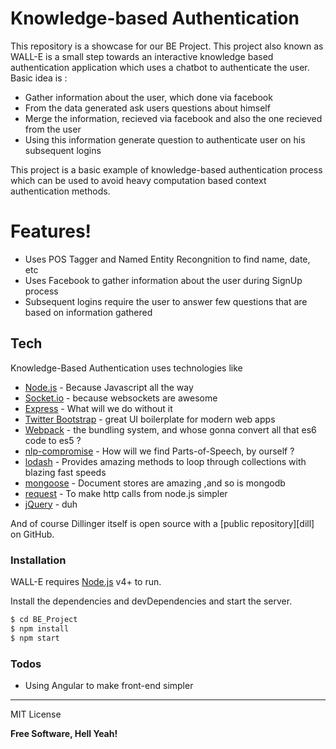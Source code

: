 # Knowledge-based Authentication

This repository is a showcase for our BE Project. This project also known as WALL-E is a small step towards an interactive knowledge based authentication application which uses a chatbot to authenticate the user. Basic idea is :
  - Gather information about the user, which done via facebook
  - From the data generated ask users questions about himself  
  - Merge the information, recieved via facebook and also the one recieved from the user
  - Using this information generate question to authenticate user on his subsequent logins

This project is a basic example of knowledge-based authentication process which can be used to avoid heavy computation based context authentication methods.

# Features!

  - Uses POS Tagger and Named Entity Recongnition to find name, date, etc
  - Uses Facebook to gather information about the user during SignUp process
  - Subsequent logins require the user to answer few questions that are based on information gathered


## Tech

Knowledge-Based Authentication uses technologies like 

* [Node.js] - Because Javascript all the way
* [Socket.io](https://github.com/socketio/socket.io) - because websockets are awesome
* [Express] - What will we do without it
* [Twitter Bootstrap] - great UI boilerplate for modern web apps
* [Webpack](https://github.com/webpack) - the bundling system, and whose gonna convert all that es6 code to es5 ?
* [nlp-compromise](https://github.com/nlp-compromise/compromise) - How will we find Parts-of-Speech, by ourself ?
* [lodash](https://github.com/lodash/lodash) - Provides amazing methods to loop through collections with blazing fast speeds
* [mongoose](https://github.com/Automattic/mongoose) - Document stores are amazing ,and so is mongodb
* [request](https://github.com/request/request) - To make http calls from node.js simpler
* [jQuery] - duh

And of course Dillinger itself is open source with a [public repository][dill]
 on GitHub.

### Installation

WALL-E requires [Node.js](https://nodejs.org/) v4+ to run.

Install the dependencies and devDependencies and start the server.

```sh
$ cd BE_Project
$ npm install 
$ npm start
```




### Todos

 - Using Angular to make front-end simpler
----

MIT License


**Free Software, Hell Yeah!**

[//]: # (These are reference links used in the body of this note and get stripped out when the markdown processor does its job. There is no need to format nicely because it shouldn't be seen. Thanks SO - http://stackoverflow.com/questions/4823468/store-comments-in-markdown-syntax)


   [node.js]: <http://nodejs.org>
   [Twitter Bootstrap]: <http://twitter.github.com/bootstrap/>
   [jQuery]: <http://jquery.com>
   [express]: <http://expressjs.com>
   [AngularJS]: <http://angularjs.org>
